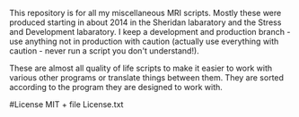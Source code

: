 This repository is for all my miscellaneous MRI scripts. Mostly these were produced starting in about 2014 in the Sheridan labaratory and the Stress and Development labaratory. I keep a development and production branch - use anything not in production with caution (actually use everything with caution - never run a script you don't understand!).

These are almost all quality of life scripts to make it easier to work with various other programs or translate things between them. They are sorted according to the program they are designed to work with.

#License
MIT + file License.txt